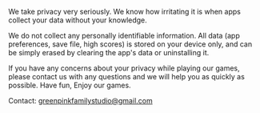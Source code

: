 We take privacy very seriously. 
We know how irritating it is when apps collect your data without your knowledge.

We do not collect any personally identifiable information. 
All data (app preferences, save file, high scores) is stored on your device only, and can be simply erased by clearing the app's data or uninstalling it.

If you have any concerns about your privacy while playing our games, please contact us with any questions and we will help you as quickly as possible.
Have fun, Enjoy our games.

Contact:  greenpinkfamilystudio@gmail.com
